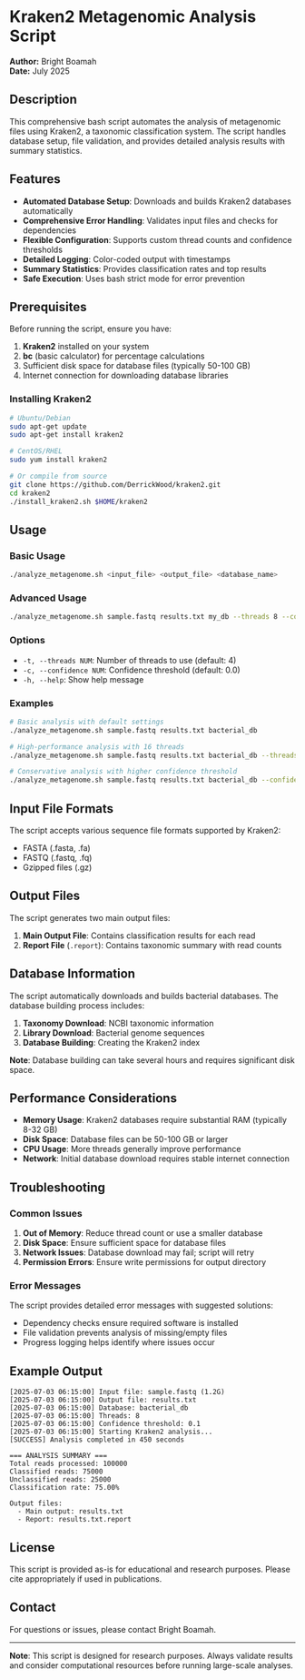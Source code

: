 
# Kraken2 Metagenomic Analysis Script

**Author:** Bright Boamah  
**Date:** July 2025

## Description

This comprehensive bash script automates the analysis of metagenomic files using Kraken2, a taxonomic classification system. The script handles database setup, file validation, and provides detailed analysis results with summary statistics.

## Features

- **Automated Database Setup**: Downloads and builds Kraken2 databases automatically
- **Comprehensive Error Handling**: Validates input files and checks for dependencies
- **Flexible Configuration**: Supports custom thread counts and confidence thresholds
- **Detailed Logging**: Color-coded output with timestamps
- **Summary Statistics**: Provides classification rates and top results
- **Safe Execution**: Uses bash strict mode for error prevention

## Prerequisites

Before running the script, ensure you have:

1. **Kraken2** installed on your system
2. **bc** (basic calculator) for percentage calculations
3. Sufficient disk space for database files (typically 50-100 GB)
4. Internet connection for downloading database libraries

### Installing Kraken2

```bash
# Ubuntu/Debian
sudo apt-get update
sudo apt-get install kraken2

# CentOS/RHEL
sudo yum install kraken2

# Or compile from source
git clone https://github.com/DerrickWood/kraken2.git
cd kraken2
./install_kraken2.sh $HOME/kraken2
```

## Usage

### Basic Usage

```bash
./analyze_metagenome.sh <input_file> <output_file> <database_name>
```

### Advanced Usage

```bash
./analyze_metagenome.sh sample.fastq results.txt my_db --threads 8 --confidence 0.1
```

### Options

- `-t, --threads NUM`: Number of threads to use (default: 4)
- `-c, --confidence NUM`: Confidence threshold (default: 0.0)
- `-h, --help`: Show help message

### Examples

```bash
# Basic analysis with default settings
./analyze_metagenome.sh sample.fastq results.txt bacterial_db

# High-performance analysis with 16 threads
./analyze_metagenome.sh sample.fastq results.txt bacterial_db --threads 16

# Conservative analysis with higher confidence threshold
./analyze_metagenome.sh sample.fastq results.txt bacterial_db --confidence 0.5
```

## Input File Formats

The script accepts various sequence file formats supported by Kraken2:
- FASTA (.fasta, .fa)
- FASTQ (.fastq, .fq)
- Gzipped files (.gz)

## Output Files

The script generates two main output files:

1. **Main Output File**: Contains classification results for each read
2. **Report File** (`.report`): Contains taxonomic summary with read counts

## Database Information

The script automatically downloads and builds bacterial databases. The database building process includes:

1. **Taxonomy Download**: NCBI taxonomic information
2. **Library Download**: Bacterial genome sequences
3. **Database Building**: Creating the Kraken2 index

**Note**: Database building can take several hours and requires significant disk space.

## Performance Considerations

- **Memory Usage**: Kraken2 databases require substantial RAM (typically 8-32 GB)
- **Disk Space**: Database files can be 50-100 GB or larger
- **CPU Usage**: More threads generally improve performance
- **Network**: Initial database download requires stable internet connection

## Troubleshooting

### Common Issues

1. **Out of Memory**: Reduce thread count or use a smaller database
2. **Disk Space**: Ensure sufficient space for database files
3. **Network Issues**: Database download may fail; script will retry
4. **Permission Errors**: Ensure write permissions for output directory

### Error Messages

The script provides detailed error messages with suggested solutions:

- Dependency checks ensure required software is installed
- File validation prevents analysis of missing/empty files
- Progress logging helps identify where issues occur

## Example Output

```
[2025-07-03 06:15:00] Input file: sample.fastq (1.2G)
[2025-07-03 06:15:00] Output file: results.txt
[2025-07-03 06:15:00] Database: bacterial_db
[2025-07-03 06:15:00] Threads: 8
[2025-07-03 06:15:00] Confidence threshold: 0.1
[2025-07-03 06:15:00] Starting Kraken2 analysis...
[SUCCESS] Analysis completed in 450 seconds

=== ANALYSIS SUMMARY ===
Total reads processed: 100000
Classified reads: 75000
Unclassified reads: 25000
Classification rate: 75.00%

Output files:
  - Main output: results.txt
  - Report: results.txt.report
```

## License

This script is provided as-is for educational and research purposes. Please cite appropriately if used in publications.

## Contact

For questions or issues, please contact Bright Boamah.

---

**Note**: This script is designed for research purposes. Always validate results and consider computational resources before running large-scale analyses.
